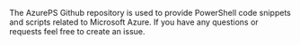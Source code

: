 The AzurePS Github repository is used to provide PowerShell code snippets and scripts related to Microsoft Azure.
If you have any questions or requests feel free to create an issue.
